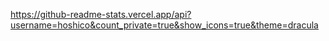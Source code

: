 https://github-readme-stats.vercel.app/api?username=hoshico&count_private=true&show_icons=true&theme=dracula
